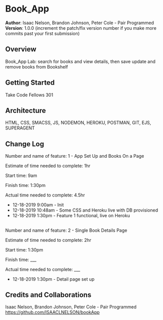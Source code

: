 # Book_App

**Author**: Isaac Nelson, Brandon Johnson, Peter Cole - Pair Programmed  
**Version**: 1.0.0 (increment the patch/fix version number if you make more commits past your first submission)

## Overview

Book_App Lab: search for books and view details, then save update and remove books from Bookshelf

## Getting Started

Take Code Fellows 301

## Architecture

HTML, CSS, SMACSS, JS, NODEMON, HEROKU, POSTMAN, GIT, EJS, SUPERAGENT

## Change Log

Number and name of feature: 1 - App Set Up and Books On a Page

Estimate of time needed to complete: 1hr

Start time: 9am

Finish time: 1:30pm

Actual time needed to complete: 4.5hr

- 12-18-2019 9:00am - Init
- 12-18-2019 10:48am - Some CSS and Heroku live with DB provisioned
- 12-18-2019 1:30pm - Feature 1 functional, live on Heroku

## 

Number and name of feature: 2 - Single Book Details Page

Estimate of time needed to complete: 2hr

Start time: 1:30pm

Finish time: ___

Actual time needed to complete: ___

- 12-18-2019 1:30pm - Detail page set up

## Credits and Collaborations

Isaac Nelson, Brandon Johnson, Peter Cole - Pair Programmed  
https://github.com/ISAACLNELSON/bookApp
